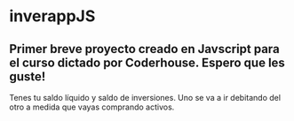 # inverappJS
## Primer breve proyecto creado en Javscript para el curso dictado por Coderhouse. Espero que les guste!

Tenes tu saldo líquido y saldo de inversiones. Uno se va a ir debitando del otro a medida que vayas comprando activos.
